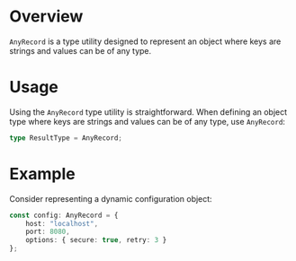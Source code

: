 # Overview
`AnyRecord` is a type utility designed to represent an object where keys are strings and values can be of any type. 

# Usage
Using the `AnyRecord` type utility is straightforward. When defining an object type where keys are strings and values can be of any type, use `AnyRecord`:
```typescript
type ResultType = AnyRecord;
```

# Example
Consider representing a dynamic configuration object:
```typescript
const config: AnyRecord = {
    host: "localhost",
    port: 8080,
    options: { secure: true, retry: 3 }
};
```
